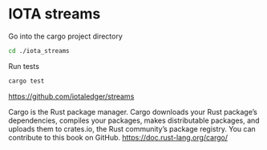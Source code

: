 # IOTA streams


Go into the cargo project directory

```bash
cd ./iota_streams
```

Run tests
```bash
cargo test
```


https://github.com/iotaledger/streams



Cargo is the Rust package manager. Cargo downloads your Rust package’s dependencies, compiles your packages, makes distributable packages, and uploads them to crates.io, the Rust community’s package registry. You can contribute to this book on GitHub.
https://doc.rust-lang.org/cargo/

